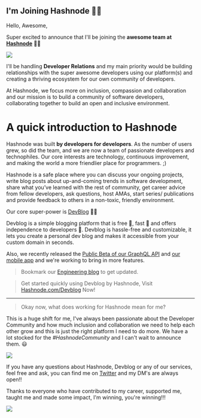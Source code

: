 ## I'm Joining Hashnode 🎉🎉

Hello, Awesome,

Super excited to announce that I'll be joining the **awesome team at [Hashnode](https://hashnode.com)** 🎉🎉

![](https://media0.giphy.com/media/EEyR5hbQCFiwyF7HzT/giphy.gif?cid=790b76115d397a6848787a5036c95b95&rid=giphy.gif)

I'll be handling **Developer Relations** and my main priority would be building relationships with the super awesome developers using our platform(s) and creating a thriving ecosystem for our own community of developers.

At Hashnode, we focus more on inclusion, compassion and collaboration and our mission is to build a community of software developers, collaborating together to build an open and inclusive environment.

# A quick introduction to Hashnode

Hashnode was built **by developers for developers**. As the number of users grew, so did the team, and we are now a team of passionate developers and technophiles. Our core interests are technology, continuous improvement, and making the world a more friendlier place for programmers. ;)

Hashnode is a safe place where you can discuss your ongoing projects, write blog posts about up-and-coming trends in software development, share what you’ve learned with the rest of community, get career advice from fellow developers, ask questions, host AMAs, start series/ publications and provide feedback to others in a non-toxic, friendly environment.

Our core super-power is [DevBlog](https://hashnode.com/devblog) 🧙‍♀️

Devblog is a simple blogging platform that is free 🎉, fast 🚀 and offers independence to developers 🌈.  Devblog is hassle-free and customizable, it lets you create a personal dev blog and makes it accessible from your custom domain in seconds.

Also, we recently released the [Public Beta of our GraphQL API](https://engineering.hashnode.com/introducing-hashnode-graphql-api-public-beta-cjydzvp59001q2gs1b5zxaeaf) and [our mobile app](https://engineering.hashnode.com/introducing-hashnode-graphql-api-public-beta-cjydzvp59001q2gs1b5zxaeaf) and we're working to bring in more features.
> Bookmark our [Engineering blog](https://engineering.hashnode.com/) to get updated.

> Get started quickly using Devblog by Hashnode,
Visit [Hashnode.com/Devblog](https://hashnode.com/Devblog) Now!

---
> Okay now, what does working for Hashnode mean for me?

This is a huge shift for me, I've always been passionate about the Developer Community and how much inclusion and collaboration we need to help each other grow and this is just the right platform I need to do more. We have a lot stocked for the *#HashnodeCommunity* and I can't wait to announce them. 😃

![](https://media3.giphy.com/media/5vUKzGBvS3BDSHlVss/giphy.gif?cid=790b76115d398ba06d7a7467596939e9&rid=giphy.gif)

If you have any questions about Hashnode, Devblog or any of our services, feel free and ask, you can find me on [Twitter](https://twitter.com/iambolajiayo) and my DM's are always open!!

Thanks to everyone who have contributed to my career, supported me, taught me and made some impact, I'm winning, you're winning!!!

![](https://media0.giphy.com/media/IcGkqdUmYLFGE/giphy.gif?cid=790b76115d3988f56951484645df2d85&rid=giphy.gif)